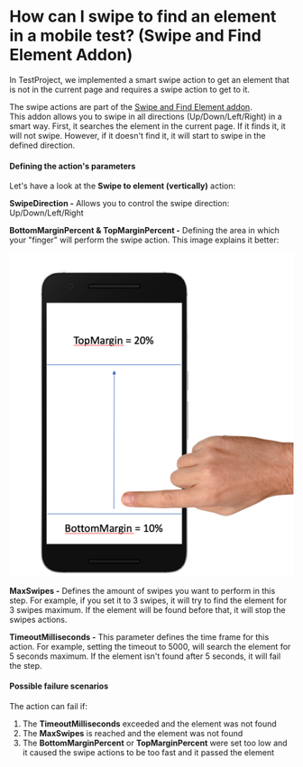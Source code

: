 # How can I swipe to find an element in a mobile test? (Swipe and Find Element Addon)

In TestProject, we implemented a smart swipe action to get an element that is not in the current page and requires a swipe action to get to it.

The swipe actions are part of the [Swipe and Find Element addon](https://addons.testproject.io/swipe-and-find-element).\
This addon allows you to swipe in all directions (Up/Down/Left/Right) in a smart way. First, it searches the element in the current page. If it finds it, it will not swipe. However, if it doesn't find it, it will start to swipe in the defined direction.

#### Defining the action's parameters <a href="#defining-the-actions-parameters" id="defining-the-actions-parameters"></a>

Let's have a look at the **Swipe to element (vertically)** action:

**SwipeDirection -** Allows you to control the swipe direction: Up/Down/Left/Right

**BottomMarginPercent & TopMarginPercent -** Defining the area in which your "finger" will perform the swipe action. This image explains it better:

![](<../../.gitbook/assets/image (480).png>)

**MaxSwipes -** Defines the amount of swipes you want to perform in this step. For example, if you set it to 3 swipes, it will try to find the element for 3 swipes maximum. If the element will be found before that, it will stop the swipes actions.

**TimeoutMilliseconds -** This parameter defines the time frame for this action. For example, setting the timeout to 5000, will search the element for 5 seconds maximum. If the element isn't found after 5 seconds, it will fail the step.

#### Possible failure scenarios <a href="#possible-failure-scenarios" id="possible-failure-scenarios"></a>

The action can fail if:&#x20;

1. The **TimeoutMilliseconds** exceeded and the element was not found
2. The **MaxSwipes** is reached and the element was not found
3. The **BottomMarginPercent** or **TopMarginPercent** were set too low and it caused the swipe actions to be too fast and it passed the element
